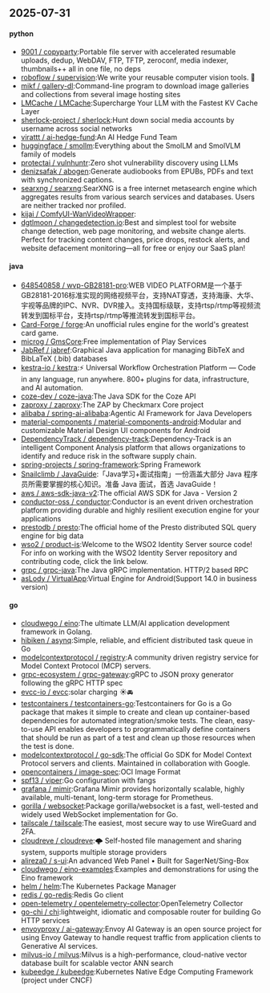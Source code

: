 ## 2025-07-31

#### python
* [9001 / copyparty](https://github.com/9001/copyparty):Portable file server with accelerated resumable uploads, dedup, WebDAV, FTP, TFTP, zeroconf, media indexer, thumbnails++ all in one file, no deps
* [roboflow / supervision](https://github.com/roboflow/supervision):We write your reusable computer vision tools. 💜
* [mikf / gallery-dl](https://github.com/mikf/gallery-dl):Command-line program to download image galleries and collections from several image hosting sites
* [LMCache / LMCache](https://github.com/LMCache/LMCache):Supercharge Your LLM with the Fastest KV Cache Layer
* [sherlock-project / sherlock](https://github.com/sherlock-project/sherlock):Hunt down social media accounts by username across social networks
* [virattt / ai-hedge-fund](https://github.com/virattt/ai-hedge-fund):An AI Hedge Fund Team
* [huggingface / smollm](https://github.com/huggingface/smollm):Everything about the SmolLM and SmolVLM family of models
* [protectai / vulnhuntr](https://github.com/protectai/vulnhuntr):Zero shot vulnerability discovery using LLMs
* [denizsafak / abogen](https://github.com/denizsafak/abogen):Generate audiobooks from EPUBs, PDFs and text with synchronized captions.
* [searxng / searxng](https://github.com/searxng/searxng):SearXNG is a free internet metasearch engine which aggregates results from various search services and databases. Users are neither tracked nor profiled.
* [kijai / ComfyUI-WanVideoWrapper](https://github.com/kijai/ComfyUI-WanVideoWrapper):
* [dgtlmoon / changedetection.io](https://github.com/dgtlmoon/changedetection.io):Best and simplest tool for website change detection, web page monitoring, and website change alerts. Perfect for tracking content changes, price drops, restock alerts, and website defacement monitoring—all for free or enjoy our SaaS plan!

#### java
* [648540858 / wvp-GB28181-pro](https://github.com/648540858/wvp-GB28181-pro):WEB VIDEO PLATFORM是一个基于GB28181-2016标准实现的网络视频平台，支持NAT穿透，支持海康、大华、宇视等品牌的IPC、NVR、DVR接入。支持国标级联，支持rtsp/rtmp等视频流转发到国标平台，支持rtsp/rtmp等推流转发到国标平台。
* [Card-Forge / forge](https://github.com/Card-Forge/forge):An unofficial rules engine for the world's greatest card game.
* [microg / GmsCore](https://github.com/microg/GmsCore):Free implementation of Play Services
* [JabRef / jabref](https://github.com/JabRef/jabref):Graphical Java application for managing BibTeX and BibLaTeX (.bib) databases
* [kestra-io / kestra](https://github.com/kestra-io/kestra):⚡ Universal Workflow Orchestration Platform — Code in any language, run anywhere. 800+ plugins for data, infrastructure, and AI automation.
* [coze-dev / coze-java](https://github.com/coze-dev/coze-java):The Java SDK for the Coze API
* [zaproxy / zaproxy](https://github.com/zaproxy/zaproxy):The ZAP by Checkmarx Core project
* [alibaba / spring-ai-alibaba](https://github.com/alibaba/spring-ai-alibaba):Agentic AI Framework for Java Developers
* [material-components / material-components-android](https://github.com/material-components/material-components-android):Modular and customizable Material Design UI components for Android
* [DependencyTrack / dependency-track](https://github.com/DependencyTrack/dependency-track):Dependency-Track is an intelligent Component Analysis platform that allows organizations to identify and reduce risk in the software supply chain.
* [spring-projects / spring-framework](https://github.com/spring-projects/spring-framework):Spring Framework
* [Snailclimb / JavaGuide](https://github.com/Snailclimb/JavaGuide):「Java学习+面试指南」一份涵盖大部分 Java 程序员所需要掌握的核心知识。准备 Java 面试，首选 JavaGuide！
* [aws / aws-sdk-java-v2](https://github.com/aws/aws-sdk-java-v2):The official AWS SDK for Java - Version 2
* [conductor-oss / conductor](https://github.com/conductor-oss/conductor):Conductor is an event driven orchestration platform providing durable and highly resilient execution engine for your applications
* [prestodb / presto](https://github.com/prestodb/presto):The official home of the Presto distributed SQL query engine for big data
* [wso2 / product-is](https://github.com/wso2/product-is):Welcome to the WSO2 Identity Server source code! For info on working with the WSO2 Identity Server repository and contributing code, click the link below.
* [grpc / grpc-java](https://github.com/grpc/grpc-java):The Java gRPC implementation. HTTP/2 based RPC
* [asLody / VirtualApp](https://github.com/asLody/VirtualApp):Virtual Engine for Android(Support 14.0 in business version)

#### go
* [cloudwego / eino](https://github.com/cloudwego/eino):The ultimate LLM/AI application development framework in Golang.
* [hibiken / asynq](https://github.com/hibiken/asynq):Simple, reliable, and efficient distributed task queue in Go
* [modelcontextprotocol / registry](https://github.com/modelcontextprotocol/registry):A community driven registry service for Model Context Protocol (MCP) servers.
* [grpc-ecosystem / grpc-gateway](https://github.com/grpc-ecosystem/grpc-gateway):gRPC to JSON proxy generator following the gRPC HTTP spec
* [evcc-io / evcc](https://github.com/evcc-io/evcc):solar charging ☀️🚘
* [testcontainers / testcontainers-go](https://github.com/testcontainers/testcontainers-go):Testcontainers for Go is a Go package that makes it simple to create and clean up container-based dependencies for automated integration/smoke tests. The clean, easy-to-use API enables developers to programmatically define containers that should be run as part of a test and clean up those resources when the test is done.
* [modelcontextprotocol / go-sdk](https://github.com/modelcontextprotocol/go-sdk):The official Go SDK for Model Context Protocol servers and clients. Maintained in collaboration with Google.
* [opencontainers / image-spec](https://github.com/opencontainers/image-spec):OCI Image Format
* [spf13 / viper](https://github.com/spf13/viper):Go configuration with fangs
* [grafana / mimir](https://github.com/grafana/mimir):Grafana Mimir provides horizontally scalable, highly available, multi-tenant, long-term storage for Prometheus.
* [gorilla / websocket](https://github.com/gorilla/websocket):Package gorilla/websocket is a fast, well-tested and widely used WebSocket implementation for Go.
* [tailscale / tailscale](https://github.com/tailscale/tailscale):The easiest, most secure way to use WireGuard and 2FA.
* [cloudreve / cloudreve](https://github.com/cloudreve/cloudreve):🌩 Self-hosted file management and sharing system, supports multiple storage providers
* [alireza0 / s-ui](https://github.com/alireza0/s-ui):An advanced Web Panel • Built for SagerNet/Sing-Box
* [cloudwego / eino-examples](https://github.com/cloudwego/eino-examples):Examples and demonstrations for using the Eino framework
* [helm / helm](https://github.com/helm/helm):The Kubernetes Package Manager
* [redis / go-redis](https://github.com/redis/go-redis):Redis Go client
* [open-telemetry / opentelemetry-collector](https://github.com/open-telemetry/opentelemetry-collector):OpenTelemetry Collector
* [go-chi / chi](https://github.com/go-chi/chi):lightweight, idiomatic and composable router for building Go HTTP services
* [envoyproxy / ai-gateway](https://github.com/envoyproxy/ai-gateway):Envoy AI Gateway is an open source project for using Envoy Gateway to handle request traffic from application clients to Generative AI services.
* [milvus-io / milvus](https://github.com/milvus-io/milvus):Milvus is a high-performance, cloud-native vector database built for scalable vector ANN search
* [kubeedge / kubeedge](https://github.com/kubeedge/kubeedge):Kubernetes Native Edge Computing Framework (project under CNCF)
